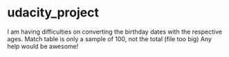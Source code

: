# udacity_project
I am having difficulties on converting the birthday dates with the respective ages.
Match table is only a sample of 100, not the total (file too big)
Any help would be awesome!
